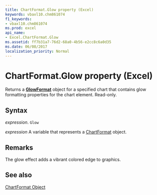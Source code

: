 ```yaml
---
title: ChartFormat.Glow property (Excel)
keywords: vbaxl10.chm861074
f1_keywords:
- vbaxl10.chm861074
ms.prod: excel
api_name:
- Excel.ChartFormat.Glow
ms.assetid: ff7b31a7-76d2-68a0-4b56-e2cc8c6a0d35
ms.date: 06/08/2017
localization_priority: Normal
---
```



# ChartFormat.Glow property (Excel)

Returns a  **[GlowFormat](Office.GlowFormat.md)** object for a specified chart that contains glow formatting properties for the chart element. Read-only.


## Syntax

_expression_. `Glow`

_expression_ A variable that represents a [ChartFormat](Excel.ChartFormat.md) object.


## Remarks

The glow effect adds a vibrant colored edge to graphics.


## See also


[ChartFormat Object](Excel.ChartFormat.md)

